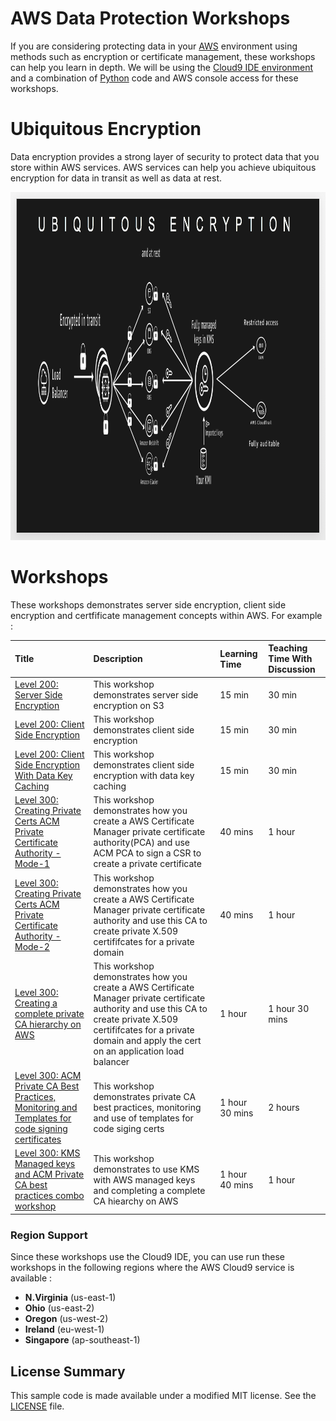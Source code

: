 # AWS Data Protection Workshops

If you are considering protecting data in your [AWS](https://aws.amazon.com/) environment using methods such as encryption or certificate management, these workshops can help you learn in depth. We will be using the [Cloud9 IDE environment](https://aws.amazon.com/cloud9/) and a combination of [Python](https://www.python.org/) code and AWS console access for these workshops.

# Ubiquitous Encryption 

Data encryption provides a strong layer of security to protect data that you store within AWS services. AWS services can help you achieve ubiquitous encryption 
for data in transit as well as data at rest.

<a><img src="./images/ubiquitous-encryption.png" width="989" height="557"></a>

# Workshops

These workshops demonstrates server side encryption, client side encryption and certfificate management concepts within AWS. For example :

| Title | Description | Learning Time | Teaching Time With Discussion | 
| :------- | :---------- | :-- | :-- |
| [Level 200: Server Side Encryption](./usecase-1/)  | This workshop demonstrates server side encryption on S3 | 15 min | 30 min |
| [Level 200: Client Side Encryption](./usecase-2/)  | This workshop demonstrates client side encryption | 15 min | 30 min |
| [Level 200: Client Side Encryption With Data Key Caching](./usecase-3/)  | This workshop demonstrates client side encryption with data key caching | 15 min | 30 min |
| [Level 300: Creating Private Certs ACM Private Certificate Authority - Mode-1 ](./usecase-4/)  | This workshop demonstrates how you create a AWS Certificate Manager private certificate authority(PCA) and use ACM PCA to sign a CSR to create a private certificate | 40 mins | 1 hour |
| [Level 300: Creating Private Certs ACM Private Certificate Authority - Mode-2 ](./usecase-5/)  | This workshop demonstrates how you create a AWS Certificate Manager private certificate authority and use this CA to create private X.509 certififcates for a private domain | 40 mins | 1 hour |
| [Level 300: Creating a complete private CA hierarchy on AWS ](./usecase-6/)  | This workshop demonstrates how you create a AWS Certificate Manager private certificate authority and use this CA to create private X.509 certififcates for a private domain and apply the cert on an application load balancer | 1 hour | 1 hour 30 mins |
| [Level 300: ACM Private CA Best Practices, Monitoring and Templates for code signing certificates ](./usecase-7/)  | This workshop demonstrates private CA best practices, monitoring and use of templates for code siging certs|1 hour 30 mins | 2 hours |
| [Level 300: KMS Managed keys and ACM Private CA best practices combo workshop](./usecase-8/)  | This workshop demonstrates to use KMS with AWS managed keys and completing a complete CA hiearchy on AWS | 1 hour 40 mins | 1 hour |

### Region Support

Since these workshops use the Cloud9 IDE, you can use run these workshops in the following regions where the AWS Cloud9 
service is available : 
* **N.Virginia** (us-east-1)
* **Ohio** (us-east-2)
* **Oregon** (us-west-2)
* **Ireland** (eu-west-1)
* **Singapore** (ap-southeast-1)

## License Summary

This sample code is made available under a modified MIT license. See the [LICENSE](LICENSE) file.


